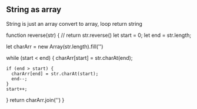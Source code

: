 ## String as array

String is just an array
convert to array, loop
return string

function reverse(str) {
// return str.reverse()
let start = 0;
let end = str.length;

let charArr = new Array(str.length).fill('')

while (start < end) {
charArr[start] = str.charAt(end);

    if (end > start) {
      charArr[end] = str.charAt(start);
      end--;
    }
    start++;

}
return charArr.join('')
}
